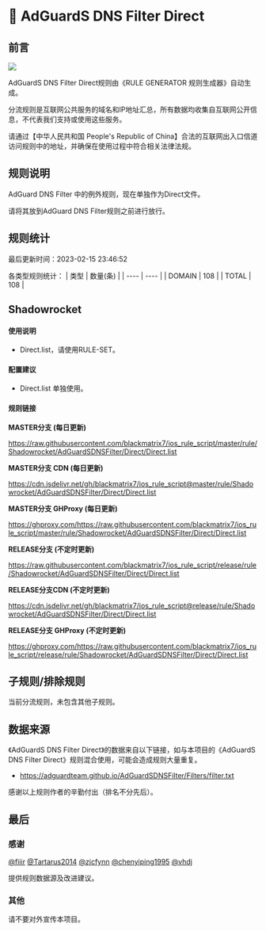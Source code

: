 # 🧸 AdGuardS DNS Filter Direct

## 前言

![](https://shields.io/badge/-移除重复规则-ff69b4) 

AdGuardS DNS Filter Direct规则由《RULE GENERATOR 规则生成器》自动生成。

分流规则是互联网公共服务的域名和IP地址汇总，所有数据均收集自互联网公开信息，不代表我们支持或使用这些服务。

请通过【中华人民共和国 People's Republic of China】合法的互联网出入口信道访问规则中的地址，并确保在使用过程中符合相关法律法规。

## 规则说明
AdGuard DNS Filter 中的例外规则，现在单独作为Direct文件。

请将其放到AdGuard DNS Filter规则之前进行放行。

## 规则统计

最后更新时间：2023-02-15 23:46:52

各类型规则统计：
| 类型 | 数量(条)  | 
| ---- | ----  |
| DOMAIN | 108  | 
| TOTAL | 108  | 


## Shadowrocket 

#### 使用说明
- Direct.list，请使用RULE-SET。

#### 配置建议
- Direct.list 单独使用。

#### 规则链接
**MASTER分支 (每日更新)**

https://raw.githubusercontent.com/blackmatrix7/ios_rule_script/master/rule/Shadowrocket/AdGuardSDNSFilter/Direct/Direct.list

**MASTER分支 CDN (每日更新)**

https://cdn.jsdelivr.net/gh/blackmatrix7/ios_rule_script@master/rule/Shadowrocket/AdGuardSDNSFilter/Direct/Direct.list

**MASTER分支 GHProxy (每日更新)**

https://ghproxy.com/https://raw.githubusercontent.com/blackmatrix7/ios_rule_script/master/rule/Shadowrocket/AdGuardSDNSFilter/Direct/Direct.list

**RELEASE分支 (不定时更新)**

https://raw.githubusercontent.com/blackmatrix7/ios_rule_script/release/rule/Shadowrocket/AdGuardSDNSFilter/Direct/Direct.list

**RELEASE分支CDN (不定时更新)**

https://cdn.jsdelivr.net/gh/blackmatrix7/ios_rule_script@release/rule/Shadowrocket/AdGuardSDNSFilter/Direct/Direct.list

**RELEASE分支 GHProxy (不定时更新)**

https://ghproxy.com/https://raw.githubusercontent.com/blackmatrix7/ios_rule_script/release/rule/Shadowrocket/AdGuardSDNSFilter/Direct/Direct.list

## 子规则/排除规则


当前分流规则，未包含其他子规则。

## 数据来源

《AdGuardS DNS Filter Direct》的数据来自以下链接，如与本项目的《AdGuardS DNS Filter Direct》规则混合使用，可能会造成规则大量重复。

- https://adguardteam.github.io/AdGuardSDNSFilter/Filters/filter.txt


感谢以上规则作者的辛勤付出（排名不分先后）。

## 最后

### 感谢

[@fiiir](https://github.com/fiiir) [@Tartarus2014](https://github.com/Tartarus2014) [@zjcfynn](https://github.com/zjcfynn) [@chenyiping1995](https://github.com/chenyiping1995) [@vhdj](https://github.com/vhdj)

提供规则数据源及改进建议。

### 其他

请不要对外宣传本项目。